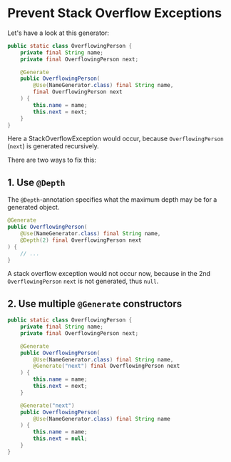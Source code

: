 # Prevent Stack Overflow Exceptions

Let's have a look at this generator:

```java
public static class OverflowingPerson {
    private final String name;
    private final OverflowingPerson next;

    @Generate
    public OverflowingPerson(
        @Use(NameGenerator.class) final String name,
        final OverflowingPerson next
    ) {
        this.name = name;
        this.next = next;
    }
}
```

Here a StackOverflowException would occur, because `OverflowingPerson` (`next`) is generated recursively.

There are two ways to fix this:

## 1. Use `@Depth`

The `@Depth`-annotation specifies what the maximum depth may be for a generated object.

```java
@Generate
public OverflowingPerson(
    @Use(NameGenerator.class) final String name,
    @Depth(2) final OverflowingPerson next
) {
    // ...
}
```

A stack overflow exception would not occur now, because in the 2nd `OverflowingPerson` `next` is not generated, thus `null`.

## 2. Use multiple `@Generate` constructors

```java
public static class OverflowingPerson {
    private final String name;
    private final OverflowingPerson next;

    @Generate
    public OverflowingPerson(
        @Use(NameGenerator.class) final String name,
        @Generate("next") final OverflowingPerson next
    ) {
        this.name = name;
        this.next = next;
    }

    @Generate("next")
    public OverflowingPerson(
        @Use(NameGenerator.class) final String name
    ) {
        this.name = name;
        this.next = null;
    }
}
```
